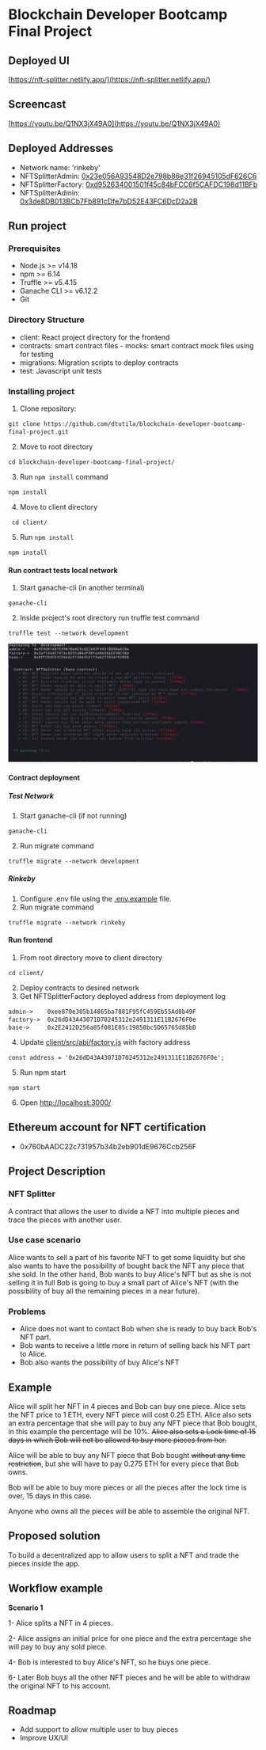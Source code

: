 # Blockchain Developer Bootcamp Final Project

## Deployed UI
[https://nft-splitter.netlify.app/](https://nft-splitter.netlify.app/)
## Screencast

[https://youtu.be/Q1NX3jX49A0](https://youtu.be/Q1NX3jX49A0)

## Deployed Addresses
* Network name:    'rinkeby'
* NFTSplitterAdmin: [0x23e056A93548D2e798b86e31f26945105dF626C6](https://rinkeby.etherscan.io/address/0x23e056A93548D2e798b86e31f26945105dF626C6)
* NFTSplitterFactory: [0xd952634001501f45c84bFCC6f5CAFDC198d11BFb](https://rinkeby.etherscan.io/address/0xd952634001501f45c84bFCC6f5CAFDC198d11BFb)
* NFTSplitterAdmin: [0x3de8DB013BCb7Fb891cDfe7bD52E43FC6DcD2a2B](https://rinkeby.etherscan.io/address/0x3de8db013bcb7fb891cdfe7bd52e43fc6dcd2a2b)

## Run project
### Prerequisites

* Node.js >= v14.18
* npm >= 6.14
* Truffle >= v5.4.15
* Ganache CLI >= v6.12.2
* Git

### Directory Structure

- client: React project directory for the frontend
- contracts: smart contract files
      - mocks: smart contract mock files using for testing
 - migrations: Migration scripts to deploy contracts
 - test: Javascript unit tests

### Installing project

1. Clone repository:

```
git clone https://github.com/dtutila/blockchain-developer-bootcamp-final-project.git
```

2. Move to root directory

```
cd blockchain-developer-bootcamp-final-project/
```
3. Run `npm install` command

```
npm install
```
4. Move to client directory
```
 cd client/
 ```
5. Run `npm install`  
```
npm install
```


#### Run contract tests local network

1. Start ganache-cli (in another terminal)

```
ganache-cli
```
2. Inside  project's root directory run truffle test command
```
truffle test --network development
```
![Test run results example](https://github.com/dtutila/blockchain-developer-bootcamp-final-project/blob/main/assets/tests.png)

#### Contract deployment
##### Test Network
1. Start ganache-cli (if not running)
```
ganache-cli
```
2. Run migrate command
```
truffle migrate --network development
```

##### Rinkeby
1. Configure .env file using the [.env.example](https://github.com/dtutila/blockchain-developer-bootcamp-final-project/blob/main/env.example) file.
2. Run migrate command
```
truffle migrate --network rinkeby
```


#### Run frontend
1. From root  directory move to client directory

```
cd client/
```
2. Deploy contracts to desired network
3. Get NFTSplitterFactory deployed address from deployment log

```
admin->    0xee870e305b14865ba7881F95fC459Eb55Ad8b49F
factory->  0x26dD43A43071D70245312e2491311E11B2676F0e
base->     0x2E2412D256a85f081E85c19858bc5D65765d85bD
```
4. Update [client/src/abi/factory.js](https://github.com/dtutila/blockchain-developer-bootcamp-final-project/blob/main/client/src/abi/factory.js) with factory address
```
const address = '0x26dD43A43071D70245312e2491311E11B2676F0e';

```
5. Run npm start
```
npm start
```
6. Open [http://localhost:3000/](http://localhost:3000/)


## Ethereum account for NFT certification
* 0x760bAADC22c731957b34b2eb901dE9676Ccb256F


## Project Description
### NFT Splitter 

A contract that allows the user to divide a NFT into multiple pieces and trace the pieces with another user.

### Use case scenario
Alice wants to sell a part of his favorite NFT to get some liquidity but she also wants to have the possibility of bought back the NFT any piece that she sold.
In the other hand, Bob wants to buy Alice's NFT but as she is not selling it in full Bob is going to buy a small part of Alice's NFT (with the possibility of buy all the remaining pieces in a near future).

### Problems
* Alice does not want to contact Bob when she is ready to buy back Bob's NFT part.
* Bob wants to receive a little more in return of selling back his NFT part to Alice.
* Bob also wants the possibility of buy Alice's NFT


## Example 

Alice will split her NFT in 4 pieces and Bob can buy one piece. Alice sets the NFT price to 1 ETH, every NFT piece will cost 0.25 ETH.
Alice also sets an extra percentage that she will pay to buy any NFT piece that Bob bought, in this example the percentage will be 10%. ~~Alice also sets a Lock time of 15 days in which Bob will not be allowed to buy more pieces from her.~~

Alice will be able to buy any NFT piece that Bob bought ~~without any time restriction~~, but she will have to pay 0.275 ETH for every piece that Bob owns.

Bob will be able to buy more pieces or all the pieces after the lock time is over, 15 days in this case.

Anyone who owns all the pieces will be able to assemble the original NFT.

## Proposed solution
To build a decentralized app to allow users to split a NFT and trade the pieces inside the app.
## Workflow example

**Scenario 1**

1- Alice splits a NFT in 4 pieces.

2- Alice assigns an initial  price for one piece and the extra percentage she will pay to buy any sold piece. 

4- Bob is interested to buy Alice's NFT, so he buys one piece.

6- Later Bob buys all the other NFT pieces and he will be able to withdraw the original NFT to his account.


## Roadmap
* Add support to allow  multiple user to buy pieces 
* Improve UX/UI